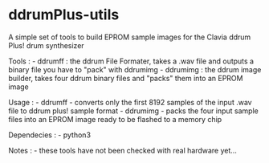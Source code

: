 # ddrumPlus-utils

A simple set of tools to build EPROM sample images for the Clavia ddrum Plus! drum synthesizer

Tools :
	- ddrumff : the ddrum File Formater, takes a .wav file and outputs a binary file you have to "pack" with ddrumimg
	- ddrumimg :  the ddrum image builder, takes four ddrum binary files and "packs" them into an EPROM image
  
Usage :
	- ddrumff <inputFile> <outputFile>
		- converts only the first 8192 samples of the input .wav file to ddrum plus! sample format
	- ddrumimg <inputFile1> <inputFile2> <inputFile3> <inputFile4> <outputFile>
		- packs the four input sample files into an EPROM image ready to be flashed to a memory chip

Dependecies :
	- python3

Notes :
	- these tools have not been checked with real hardware yet...
